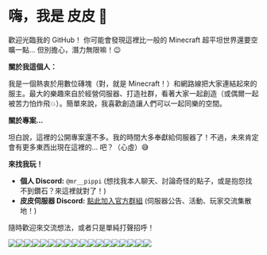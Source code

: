 # 嗨，我是 皮皮 👋

歡迎光臨我的 GitHub！ 你可能會發現這裡比一般的 Minecraft 超平坦世界還要空曠一點... 但別擔心，潛力無限嘛！😉

**關於我這個人：**

我是一個熱衷於用數位磚塊（對，就是 Minecraft！）和網路線把大家連結起來的服主。最大的樂趣來自於經營伺服器、打造社群，看著大家一起創造（或偶爾一起被苦力怕炸飛💥）。簡單來說，我喜歡創造讓人們可以一起同樂的空間。

**關於專案...**

坦白說，這裡的公開專案還不多。我的時間大多奉獻給伺服器了！不過，未來肯定會有更多東西出現在這裡的... 吧？（心虛）😅

**來找我玩！**

*   **個人 Discord:** `@mr__pippi` (想找我本人聊天、討論奇怪的點子，或是抱怨找不到鑽石？來這裡就對了！)
*   **皮皮伺服器 Discord:** [點此加入官方群組](https://discord.gg/8PXASYxbS4) (伺服器公告、活動、玩家交流集散地！)

隨時歡迎來交流想法，或者只是單純打聲招呼！
 
![](https://media.discordapp.net/attachments/949330608247668849/1365628887580807239/amethyst_block.png?ex=68169242&is=681540c2&hm=41cd25a950d66786ab795c825069ece82861d3d03399f51177a8aaef3066287b&=&format=webp&quality=lossless)![](https://media.discordapp.net/attachments/949330608247668849/1365628887580807239/amethyst_block.png?ex=68169242&is=681540c2&hm=41cd25a950d66786ab795c825069ece82861d3d03399f51177a8aaef3066287b&=&format=webp&quality=lossless)![](https://media.discordapp.net/attachments/949330608247668849/1365628887580807239/amethyst_block.png?ex=68169242&is=681540c2&hm=41cd25a950d66786ab795c825069ece82861d3d03399f51177a8aaef3066287b&=&format=webp&quality=lossless)![](https://media.discordapp.net/attachments/949330608247668849/1365628887580807239/amethyst_block.png?ex=68169242&is=681540c2&hm=41cd25a950d66786ab795c825069ece82861d3d03399f51177a8aaef3066287b&=&format=webp&quality=lossless)![](https://cdn.discordapp.com/attachments/949330608247668849/1365628887911895100/budding_amethyst.png?ex=680e0083&is=680caf03&hm=987d25b59fcef272732d2228019cb9c3ebad17a6af6f6e6bc74d35ab847f195d&)![](https://media.discordapp.net/attachments/949330608247668849/1365628887580807239/amethyst_block.png?ex=68169242&is=681540c2&hm=41cd25a950d66786ab795c825069ece82861d3d03399f51177a8aaef3066287b&=&format=webp&quality=lossless)![](https://cdn.discordapp.com/attachments/949330608247668849/1365628887580807239/amethyst_block.png?ex=680e0082&is=680caf02&hm=e650cdfec74bb56b469a898e135e088c688cbb6e5f694dd5b3f8328e7f356ede&)![](https://cdn.discordapp.com/attachments/949330608247668849/1365628887911895100/budding_amethyst.png?ex=680e0083&is=680caf03&hm=987d25b59fcef272732d2228019cb9c3ebad17a6af6f6e6bc74d35ab847f195d&)![](https://cdn.discordapp.com/attachments/949330608247668849/1365628887911895100/budding_amethyst.png?ex=680e0083&is=680caf03&hm=987d25b59fcef272732d2228019cb9c3ebad17a6af6f6e6bc74d35ab847f195d&)![](https://cdn.discordapp.com/attachments/949330608247668849/1365628887580807239/amethyst_block.png?ex=680e0082&is=680caf02&hm=e650cdfec74bb56b469a898e135e088c688cbb6e5f694dd5b3f8328e7f356ede&)![](https://cdn.discordapp.com/attachments/949330608247668849/1365628887580807239/amethyst_block.png?ex=680e0082&is=680caf02&hm=e650cdfec74bb56b469a898e135e088c688cbb6e5f694dd5b3f8328e7f356ede&)![](https://cdn.discordapp.com/attachments/949330608247668849/1365628887580807239/amethyst_block.png?ex=680e0082&is=680caf02&hm=e650cdfec74bb56b469a898e135e088c688cbb6e5f694dd5b3f8328e7f356ede&)![](https://cdn.discordapp.com/attachments/949330608247668849/1365628887580807239/amethyst_block.png?ex=680e0082&is=680caf02&hm=e650cdfec74bb56b469a898e135e088c688cbb6e5f694dd5b3f8328e7f356ede&)![](https://media.discordapp.net/attachments/949330608247668849/1365628887580807239/amethyst_block.png?ex=68169242&is=681540c2&hm=41cd25a950d66786ab795c825069ece82861d3d03399f51177a8aaef3066287b&=&format=webp&quality=lossless)![](https://media.discordapp.net/attachments/949330608247668849/1365628887580807239/amethyst_block.png?ex=68169242&is=681540c2&hm=41cd25a950d66786ab795c825069ece82861d3d03399f51177a8aaef3066287b&=&format=webp&quality=lossless)![](https://media.discordapp.net/attachments/949330608247668849/1365628887580807239/amethyst_block.png?ex=68169242&is=681540c2&hm=41cd25a950d66786ab795c825069ece82861d3d03399f51177a8aaef3066287b&=&format=webp&quality=lossless)![](https://media.discordapp.net/attachments/949330608247668849/1365628887580807239/amethyst_block.png?ex=68169242&is=681540c2&hm=41cd25a950d66786ab795c825069ece82861d3d03399f51177a8aaef3066287b&=&format=webp&quality=lossless)![](https://media.discordapp.net/attachments/949330608247668849/1365628887580807239/amethyst_block.png?ex=68169242&is=681540c2&hm=41cd25a950d66786ab795c825069ece82861d3d03399f51177a8aaef3066287b&=&format=webp&quality=lossless)
